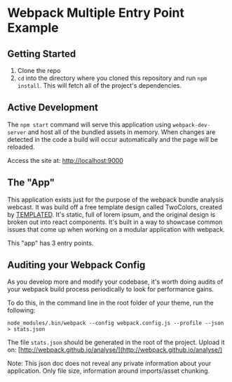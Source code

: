 # Webpack Multiple Entry Point Example

## Getting Started

 1. Clone the repo
 1. `cd` into the directory where you cloned this repository and run `npm
 install`. This will fetch all of the project's dependencies.

## Active Development

 The `npm start` command will serve this application using
 `webpack-dev-server` and host all of the bundled assets in memory. When
 changes are detected in the code a build will occur automatically and the page
 will be reloaded.

 Access the site at: [http://localhost:9000](http://localhost:9000)


## The "App"
This application exists just for the purpose of the webpack bundle analysis webcast. It was build off a free template design called TwoColors, created by [TEMPLATED](http://templated.co). It's static, full of lorem ipsum, and the original design is broken out into react components.  It's built in a way to showcase common issues that come up when working on a modular application with webpack.

This "app" has 3 entry points.

## Auditing your Webpack Config
As you develop more and modify your codebase, it's worth doing audits of your webpack build process periodically to look for performance gains.

To do this, in the command line in the root folder of your theme, run the following:

`node_modules/.bin/webpack --config webpack.config.js --profile --json > stats.json`

The file `stats.json` should be generated in the root of the project. Upload it on: [http://webpack.github.io/analyse/](http://webpack.github.io/analyse/)

Note: This json doc does not reveal any private information about your application. Only file size, information around imports/asset chunking.

